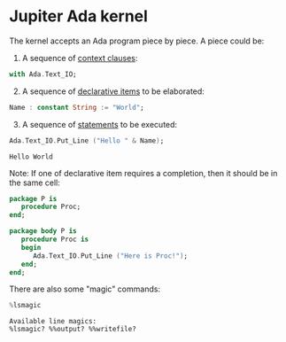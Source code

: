 # Jupiter Ada kernel

The kernel accepts an Ada program piece by piece. A piece could be:
1. A sequence of [context clauses](http://www.ada-auth.org/standards/rm12_w_tc1/html/RM-10-1-2.html#S0253):


```Ada
with Ada.Text_IO;
```

2. A sequence of [declarative items](http://www.ada-auth.org/standards/rm12_w_tc1/html/RM-3-11.html#S0087) to be elaborated:


```Ada
Name : constant String := "World";
```

3. A sequence of [statements](http://www.ada-auth.org/standards/rm12_w_tc1/html/RM-5-1.html#S0146) to be executed:


```Ada
Ada.Text_IO.Put_Line ("Hello " & Name);
```




    Hello World




Note: If one of declarative item requires a completion, then it should be in the same cell:


```Ada
package P is
   procedure Proc;
end;

package body P is
   procedure Proc is
   begin
      Ada.Text_IO.Put_Line ("Here is Proc!");
   end;
end;
```

There are also some "magic" commands:


```Ada
%lsmagic
```




    Available line magics:
    %lsmagic? %%output? %%writefile?


